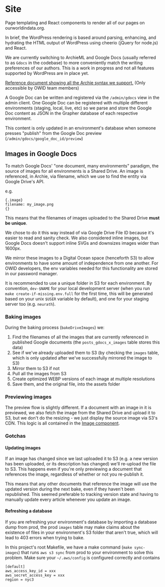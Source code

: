 # Site

Page templating and React components to render all of our pages on ourworldindata.org.

In brief, the WordPress rendering is based around parsing, enhancing, and hydrating the HTML output of WordPress using cheerio (jQuery for node.js) and React.

We are currently switching to ArchieML and Google Docs (usually referred to as `Gdocs` in the codebase) to more conveniently match the writing preferences of our authors. This is a work in progress and not all features supported by WordPress are in place yet.

[Reference document showing all the Archie syntax we support.](https://docs.google.com/document/d/1OLoTWloy4VecOjKTjB1wLV6tEphHJIMXfexrf1ZYJzU/edit) (Only accessible by OWID team members)

A Google Doc can be written and registered via the `/admin/gdocs` view in the admin client. One Google Doc can be registered with multiple different environments (staging, local, live, etc) so we parse and store the Google Doc content as JSON in the Grapher database of each respective environment.

This content is only updated in an environment's database when someone presses "publish" from the Google Doc preview (`/admin/gdocs/google_doc_id/preview`)

## Images in Google Docs

To match Google Docs' "one document, many environments" paradigm, the source of images for all environments is a Shared Drive. An image is referenced, in Archie, via filename, which we use to find the entity via Google Drive's API.

e.g.

```
{.image}
filename: my_image.png
{}
```

This means that the filenames of images uploaded to the Shared Drive **must be unique**.

We chose to do it this way instead of via Google Drive File ID because it's easier to read and sanity check. We also considered inline images, but Google Docs doesn't support inline SVGs and downsizes images wider than 1600px.

We mirror these images to a Digital Ocean space (henceforth S3) to allow environments to have some amount of independence from one another. For OWID developers, the env variables needed for this functionality are stored in our password manager.

It is recommended to use a unique folder in S3 for each environment. By convention, `dev-$NAME` for your local development server (when you run `make create-if-missing.env.full` for the first time, this will be generated based on your unix `$USER` variable by default), and one for your staging server too (e.g. `neurath`).

### Baking images

During the baking process (`bakeDriveImages`) we:

1. Find the filenames of all the images that are currently referenced in published Google documents (the `posts_gdocs_x_images` table stores this data)
2. See if we've already uploaded them to S3 (by checking the `images` table, which is only updated after we've successfully mirrored the image to S3)
3. Mirror them to S3 if not
4. Pull all the images from S3
5. Create optimized WEBP versions of each image at multiple resolutions
6. Save them, and the original file, into the assets folder

### Previewing images

The preview flow is slightly different. If a document with an image in it is previewed, we also fetch the image from the Shared Drive and upload it to S3, but we don't do the resizing - we just display the source image via S3's CDN. This logic is all contained in the [Image component](gdocs/Image.tsx).

### Gotchas

#### Updating images

If an image has changed since we last uploaded it to S3 (e.g. a new version has been uploaded, or its description has changed) we'll re-upload the file to S3. This happens even if you're only previewing a document that references the image, regardless of whether or not you re-publish it.

This means that any other documents that reference the image will use the updated version during the next bake, even if they haven't been republished. This seemed preferable to tracking version state and having to manually update every article whenever you update an image.

#### Refreshing a database

If you are refreshing your environment's database by importing a database dump from prod, the prod `images` table may make claims about the existence of files in your environment's S3 folder that aren't true, which will lead to 403 errors when trying to bake.

In this project's root Makefile, we have a make command (`make sync-images`) that runs `aws s3 sync` from prod to your environment to solve this problem. Make sure your `~/.aws/config` is configured correctly and contains

```
[default]
aws_access_key_id = xxx
aws_secret_access_key = xxx
region = nyc3
```
